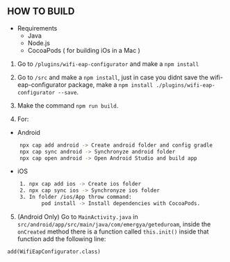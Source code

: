 ## HOW TO BUILD  ##
 
 - Requirements
    * Java 
    * Node.js
    * CocoaPods ( for building iOs in a Mac )
    
1. Go to ``/plugins/wifi-eap-configurator`` and make a ``npm install``

2. Go to ``/src`` and make a ``npm install``, just in case you didnt save the wifi-eap-configurator package, make a ``npm install ./plugins/wifi-eap-configurator --save``.

3. Make the command ``npm run build``.

4. For:

- Android
```bash
    npx cap add android -> Create android folder and config gradle
    npx cap sync android -> Synchronyze android folder
    npx cap open android -> Open Android Studio and build app
```

- iOS 
```bash
    1. npx cap add ios -> Create ios folder
    2. npx cap sync ios -> Synchronyze ios folder
    3. In folder /ios/App throw command:
           pod install -> Install dependencies with CocoaPods.
```

5. (Android Only) Go to ``MainActivity.java`` in ``src/android/app/src/main/java/com/emergya/geteduroam``, inside the ``onCreated`` method there is a function called ``this.init()`` inside that function  add the following line:

```Android
add(WifiEapConfigurator.class)
```
